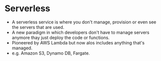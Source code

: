 # Serverless

- A serverless service is where you don't manage, provision or even see the servers that are used.
- A new paradigm in which developers don't have to manage servers anymore thay just deploy the code or functions.
- Pioneered by AWS Lambda but now alos includes anything that's managed.
-  e.g. Amazon S3, Dynamo DB, Fargate.